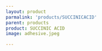 ```yaml
---
layout: product
parmalink: 'products/SUCCINICACID'
parent: products
product: SUCCINIC ACID 
image: adhesive.jpeg

---
```

